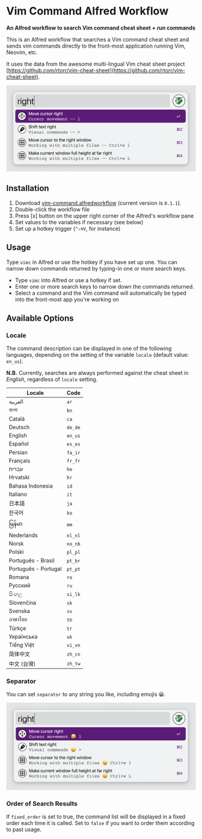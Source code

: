 # Vim Command Alfred Workflow

**An Alfred workflow to search Vim command cheat sheet + *run* commands**

This is an Alfred workflow that searches a Vim command cheat sheet and sends vim commands directly to the front-most application running Vim, Neovim, etc.

It uses the data from the awesome multi-lingual Vim cheat sheet project [https://github.com/rtorr/vim-cheat-sheet](https://github.com/rtorr/vim-cheat-sheet).

<img src='https://github.com/yohasebe/vim-command-workflow/blob/main/source/img/screenshot-01.png?raw=true' width="700" />

## Installation

1. Download [vim-command.alfredworkflow](https://github.com/yohasebe/vim-command-workflow/raw/main/vim-command.alfredworkflow) (current version is `0.1.1`).
2. Double-click the workflow file
3. Press [x] button on the upper right corner of the Alfred's workflow pane
4. Set values to the variables if necessary (see below)
5. Set up a hotkey trigger (`^⇧⌘V`, for instance)

## Usage

Type `vimc` in Alfred or use the hotkey if you have set up one. You can narrow down commands returned by typing-in one or more search keys.

- Type `vimc` into Alfred or use a hotkey if set.
- Enter one or more search keys to narrow down the commands returned.
- Select a command and the Vim command will automatically be typed into the front-most app you're working on

## Available Options

### Locale

The command description can be displayed in one of the following languages, depending on the setting of the variable `locale` (default value: `en_us`).

**N.B.** Currently, searches are always performed against the cheat sheet in *English*, regardless of `locale` setting.

| Locale               | Code   |
| ---------            | ------ |
| العربية             | `ar`     |
| বাংলা                 | `bn`     |
| Català               | `ca`     |
| Deutsch              | `de_de`  |
| English              | `en_us`  |
| Español              | `es_es`  |
| Persian              | `fa_ir`  |
| Français             | `fr_fr`  |
| עברית           | `he`     |
| Hrvatski             | `hr`     |
| Bahasa Indonesia     | `id`     |
| Italiano             | `it`     |
| 日本語               | `ja`     |
| 한국어               | `ko`     |
| မြန်မာ                  | `mm`     |
| Nederlands           | `nl_nl`  |
| Norsk                | `no_nb`  |
| Polski               | `pl_pl`  |
| Português - Brasil   | `pt_br`  |
| Português - Portugal | `pt_pt`  |
| Romana               | `ro`     |
| Русский              | `ru`     |
| සිංහල                  | `si_lk`  |
| Slovenčina           | `sk`     |
| Svenska              | `sv`     |
| ภาษาไทย              | `th`     |
| Türkçe               | `tr`     |
| Українська           | `uk`     |
| Tiếng Việt           | `vi_vn`  |
| 简体中文             | `zh_cn`  |
| 中文 (台灣)          | `zh_tw`  |

### Separator

You can set `separator` to any string you like, including emojis 😀.

<img src='https://github.com/yohasebe/vim-command-workflow/blob/main/source/img/screenshot-02.png?raw=true' width="700" />

### Order of Search Results

If `fixed_order` is set to true, the command list will be displayed in a fixed order each time it is called. Set to `false` if you want to order them according to past usage.
